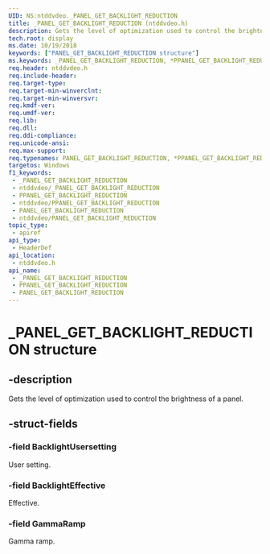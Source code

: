 ```yaml
---
UID: NS:ntddvdeo._PANEL_GET_BACKLIGHT_REDUCTION
title: _PANEL_GET_BACKLIGHT_REDUCTION (ntddvdeo.h)
description: Gets the level of optimization used to control the brightness of a panel.
tech.root: display
ms.date: 10/19/2018
keywords: ["PANEL_GET_BACKLIGHT_REDUCTION structure"]
ms.keywords: _PANEL_GET_BACKLIGHT_REDUCTION, *PPANEL_GET_BACKLIGHT_REDUCTION, PANEL_GET_BACKLIGHT_REDUCTION,
req.header: ntddvdeo.h
req.include-header: 
req.target-type: 
req.target-min-winverclnt: 
req.target-min-winversvr: 
req.kmdf-ver: 
req.umdf-ver: 
req.lib: 
req.dll: 
req.ddi-compliance: 
req.unicode-ansi: 
req.max-support: 
req.typenames: PANEL_GET_BACKLIGHT_REDUCTION, *PPANEL_GET_BACKLIGHT_REDUCTION
targetos: Windows
f1_keywords:
 - _PANEL_GET_BACKLIGHT_REDUCTION
 - ntddvdeo/_PANEL_GET_BACKLIGHT_REDUCTION
 - PPANEL_GET_BACKLIGHT_REDUCTION
 - ntddvdeo/PPANEL_GET_BACKLIGHT_REDUCTION
 - PANEL_GET_BACKLIGHT_REDUCTION
 - ntddvdeo/PANEL_GET_BACKLIGHT_REDUCTION
topic_type:
 - apiref
api_type:
 - HeaderDef
api_location:
 - ntddvdeo.h
api_name:
 - _PANEL_GET_BACKLIGHT_REDUCTION
 - PPANEL_GET_BACKLIGHT_REDUCTION
 - PANEL_GET_BACKLIGHT_REDUCTION
---
```


# _PANEL_GET_BACKLIGHT_REDUCTION structure


## -description

Gets the level of optimization used to control the brightness of a panel.

## -struct-fields

### -field BacklightUsersetting

User setting.

### -field BacklightEffective

Effective.

### -field GammaRamp

Gamma ramp.

